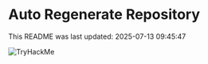 # Auto Regenerate Repository

This README was last updated: 2025-07-13 09:45:47

 ![TryHackMe](https://tryhackme.com/badge/533634)